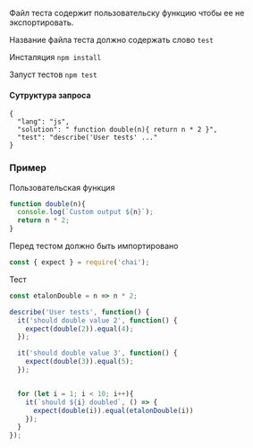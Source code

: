 Файл теста содержит пользовательску функцию чтобы ее не экспортировать.
 
Название файла теста должно содержать слово `test`

Инсталяция `npm install`

Запуст тестов `npm test`

#### Сутруктура запроса
```
{
  "lang": "js", 
  "solution": " function double(n){ return n * 2 }",
  "test": "describe('User tests' ..."
}
```

### Пример

Пользовательская функция

```javascript
function double(n){
  console.log(`Custom output ${n}`);
  return n * 2;
}
```

Перед тестом должно быть импортировано 
```javascript
const { expect } = require('chai');
```

Тест

```javascript
const etalonDouble = n => n * 2;

describe('User tests', function() {
  it('should double value 2', function() {
    expect(double(2)).equal(4);
  });

  it('should double value 3', function() {
    expect(double(3)).equal(5);
  });


  for (let i = 1; i < 10; i++){
    it(`should ${i} doubled`, () => {
      expect(double(i)).equal(etalonDouble(i))
    });
  }
});

```




